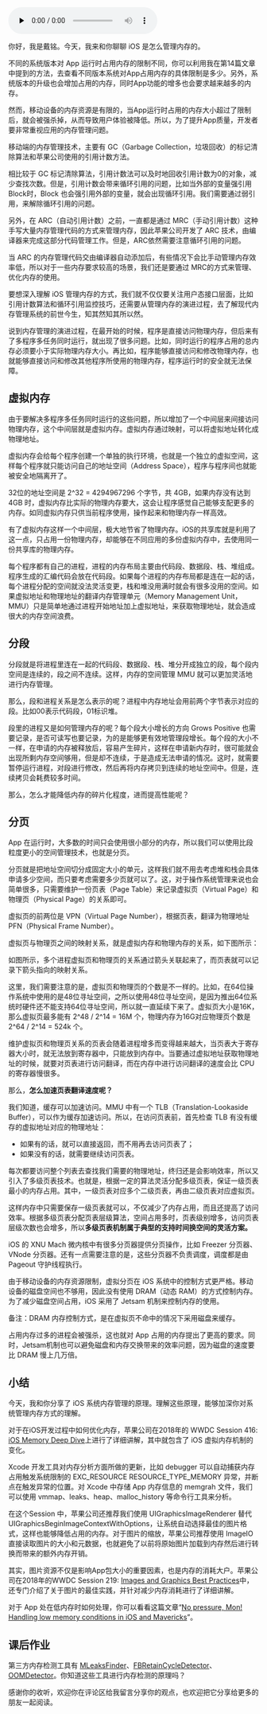 <audio id="audio" title="36 | iOS 是怎么管理内存的？" controls="" preload="none"><source id="mp3" src="https://static001.geekbang.org/resource/audio/56/41/566d8dafb8d44d084aaf72925274a241.mp3"></audio>

你好，我是戴铭。今天，我来和你聊聊 iOS 是怎么管理内存的。

不同的系统版本对 App 运行时占用内存的限制不同，你可以利用我在第14篇文章中提到的方法，去查看不同版本系统对App占用内存的具体限制是多少。另外，系统版本的升级也会增加占用的内存，同时App功能的增多也会要求越来越多的内存。

然而，移动设备的内存资源是有限的，当App运行时占用的内存大小超过了限制后，就会被强杀掉，从而导致用户体验被降低。所以，为了提升App质量，开发者要非常重视应用的内存管理问题。

移动端的内存管理技术，主要有 GC（Garbage Collection，垃圾回收）的标记清除算法和苹果公司使用的引用计数方法。

相比较于 GC 标记清除算法，引用计数法可以及时地回收引用计数为0的对象，减少查找次数。但是，引用计数会带来循环引用的问题，比如当外部的变量强引用 Block时，Block 也会强引用外部的变量，就会出现循环引用。我们需要通过弱引用，来解除循环引用的问题。

另外，在 ARC（自动引用计数）之前，一直都是通过 MRC（手动引用计数）这种手写大量内存管理代码的方式来管理内存，因此苹果公司开发了 ARC 技术，由编译器来完成这部分代码管理工作。但是，ARC依然需要注意循环引用的问题。

当 ARC 的内存管理代码交由编译器自动添加后，有些情况下会比手动管理内存效率低，所以对于一些内存要求较高的场景，我们还是要通过 MRC的方式来管理、优化内存的使用。

要想深入理解 iOS 管理内存的方式，我们就不仅仅要关注用户态接口层面，比如引用计数算法和循环引用监控技巧，还需要从管理内存的演进过程，去了解现代内存管理系统的前世今生，知其然知其所以然。

说到内存管理的演进过程，在最开始的时候，程序是直接访问物理内存，但后来有了多程序多任务同时运行，就出现了很多问题。比如，同时运行的程序占用的总内存必须要小于实际物理内存大小。再比如，程序能够直接访问和修改物理内存，也就能够直接访问和修改其他程序所使用的物理内存，程序运行时的安全就无法保障。

## 虚拟内存

由于要解决多程序多任务同时运行的这些问题，所以增加了一个中间层来间接访问物理内存，这个中间层就是虚拟内存。虚拟内存通过映射，可以将虚拟地址转化成物理地址。

虚拟内存会给每个程序创建一个单独的执行环境，也就是一个独立的虚拟空间，这样每个程序就只能访问自己的地址空间（Address Space），程序与程序间也就能被安全地隔离开了。

32位的地址空间是 2^32 = 4294967296 个字节，共 4GB，如果内存没有达到 4GB 时，虚拟内存比实际的物理内存要大，这会让程序感觉自己能够支配更多的内存。如同虚拟内存只供当前程序使用，操作起来和物理内存一样高效。

有了虚拟内存这样一个中间层，极大地节省了物理内存。iOS的共享库就是利用了这一点，只占用一份物理内存，却能够在不同应用的多份虚拟内存中，去使用同一份共享库的物理内存。

每个程序都有自己的进程，进程的内存布局主要由代码段、数据段、栈、堆组成。程序生成的汇编代码会放在代码段。如果每个进程的内存布局都是连在一起的话，每个进程分配的空间就没法灵活变更，栈和堆没用满时就会有很多没用的空间。如果虚拟地址和物理地址的翻译内存管理单元（Memory Management Unit，MMU）只是简单地通过进程开始地址加上虚拟地址，来获取物理地址，就会造成很大的内存空间浪费。

## 分段

分段就是将进程里连在一起的代码段、数据段、栈、堆分开成独立的段，每个段内空间是连续的，段之间不连续。这样，内存的空间管理 MMU 就可以更加灵活地进行内存管理。

那么，段和进程关系是怎么表示的呢？进程中内存地址会用前两个字节表示对应的段。比如00表示代码段，01标识堆。

段里的进程又是如何管理内存的呢？每个段大小增长的方向 Grows Positive 也需要记录，是否可读写也要记录，为的是能够更有效地管理段增长。每个段的大小不一样，在申请的内存被释放后，容易产生碎片，这样在申请新内存时，很可能就会出现所剩内存空间够用，但是却不连续，于是造成无法申请的情况。这时，就需要暂停运行进程，对段进行修改，然后再将内存拷贝到连续的地址空间中。但是，连续拷贝会耗费较多时间。

那么，怎么才能降低内存的碎片化程度，进而提高性能呢？

## 分页

App 在运行时，大多数的时间只会使用很小部分的内存，所以我们可以使用比段粒度更小的空间管理技术，也就是分页。

分页就是把地址空间切分成固定大小的单元，这样我们就不用去考虑堆和栈会具体申请多少空间，而只要考虑需要多少页就可以了。这，对于操作系统管理来说也会简单很多，只需要维护一份页表（Page Table）来记录虚拟页（Virtual Page）和物理页（Physical Page）的关系即可。

虚拟页的前两位是 VPN（Virtual Page Number），根据页表，翻译为物理地址 PFN（Physical Frame Number）。

虚拟页与物理页之间的映射关系，就是虚拟内存和物理内存的关系，如下图所示：

<img src="https://static001.geekbang.org/resource/image/77/af/7788f425fe749bef964a78ec5fbb1eaf.png" alt=""><br/>
如图所示，多个进程虚拟页和物理页的关系通过箭头关联起来了，而页表就可以记录下箭头指向的映射关系。

这里，我们需要注意的是，虚拟页和物理页的个数是不一样的。比如，在64位操作系统中使用的是48位寻址空间，之所以使用48位寻址空间，是因为推出64位系统时硬件还不能支持64位寻址空间，所以就一直延续下来了。虚拟页大小是16K，那么虚拟页最多能有 2^48 / 2^14 = 16M 个，物理内存为16G对应物理页个数是 2^64 / 2^14 = 524k 个。

维护虚拟页和物理页关系的页表会随着进程增多而变得越来越大，当页表大于寄存器大小时，就无法放到寄存器中，只能放到内存中。当要通过虚拟地址获取物理地址的时候，就要对页表进行访问翻译，而在内存中进行访问翻译的速度会比 CPU 的寄存器慢很多。

那么，**怎么加速页表翻译速度呢？**

我们知道，缓存可以加速访问。MMU 中有一个 TLB（Translation-Lookaside Buffer），可以作为缓存加速访问。所以，在访问页表前，首先检查 TLB 有没有缓存的虚拟地址对应的物理地址：

- 如果有的话，就可以直接返回，而不用再去访问页表了；
- 如果没有的话，就需要继续访问页表。

每次都要访问整个列表去查找我们需要的物理地址，终归还是会影响效率，所以又引入了多级页表技术。也就是，根据一定的算法灵活分配多级页表，保证一级页表最小的内存占用。其中，一级页表对应多个二级页表，再由二级页表对应虚拟页。

这样内存中只需要保存一级页表就可以，不仅减少了内存占用，而且还提高了访问效率。根据多级页表分配页表层级算法，空间占用多时，页表级别增多，访问页表层级次数也会增多，所以**多级页表机制属于典型的支持时间换空间的灵活方案。**

iOS 的 XNU Mach 微内核中有很多分页器提供分页操作，比如 Freezer 分页器、VNode 分页器。还有一点需要注意的是，这些分页器不负责调度，调度都是由 Pageout 守护线程执行。

由于移动设备的内存资源限制，虚拟分页在 iOS 系统中的控制方式更严格。移动设备的磁盘空间也不够用，因此没有使用 DRAM（动态 RAM）的方式控制内存。为了减少磁盘空间占用，iOS 采用了 Jetsam 机制来控制内存的使用。

> 
备注：DRAM 内存控制方式，是在虚拟页不命中的情况下采用磁盘来缓存。


占用内存过多的进程会被强杀，这也就对 App 占用的内存提出了更高的要求。同时，Jetsam机制也可以避免磁盘和内存交换带来的效率问题，因为磁盘的速度要比 DRAM 慢上几万倍。

## 小结

今天，我和你分享了 iOS 系统内存管理的原理。理解这些原理，能够加深你对系统管理内存方式的理解。

对于在iOS开发过程中如何优化内存，苹果公司在2018年的 WWDC Session 416: [iOS Memory Deep Dive](https://developer.apple.com/videos/play/wwdc2018/416/)上进行了详细讲解，其中就包含了 iOS 虚拟内存机制的变化。

Xcode 开发工具对内存分析方面所做的更新，比如 debugger 可以自动捕获内存占用触发系统限制的 EXC_RESOURCE RESOURCE_TYPE_MEMORY 异常，并断点在触发异常的位置。对 Xcode 中存储 App 内存信息的 memgrah 文件，我们可以使用 vmmap、leaks、heap、malloc_history 等命令行工具来分析。

在这个Session 中，苹果公司还推荐我们使用 UIGraphicsImageRenderer 替代 UIGraphicsBeginImageContextWithOptions，让系统自动选择最佳的图片格式，这样也能够降低占用的内存。对于图片的缩放，苹果公司推荐使用 ImageIO 直接读取图片的大小和元数据，也就避免了以前将原始图片加载到内存然后进行转换而带来的额外内存开销。

其实，图片资源不仅是影响App包大小的重要因素，也是内存的消耗大户。苹果公司在2018年的WWDC Session 219: [Images and Graphics Best Practices](https://developer.apple.com/videos/play/wwdc2018/219/)中，还专门介绍了关于图片的最佳实践，并针对减少内存消耗进行了详细讲解。

对于 App 处在低内存时如何处理，你可以看看这篇文章“[No pressure, Mon! Handling low memory conditions in iOS and Mavericks](http://newosxbook.com/articles/MemoryPressure.html)”。

## 课后作业

第三方内存检测工具有 [MLeaksFinder](https://github.com/Tencent/MLeaksFinder)、[FBRetainCycleDetector](https://github.com/facebook/FBRetainCycleDetector)、[OOMDetector](https://github.com/Tencent/OOMDetector)。你知道这些工具进行内存检测的原理吗？

感谢你的收听，欢迎你在评论区给我留言分享你的观点，也欢迎把它分享给更多的朋友一起阅读。
